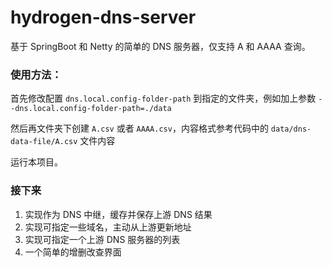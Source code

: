 # hydrogen-dns-server

基于 SpringBoot 和 Netty 的简单的 DNS 服务器，仅支持 A 和 AAAA 查询。

### 使用方法：

首先修改配置 `dns.local.config-folder-path` 到指定的文件夹，例如加上参数 `--dns.local.config-folder-path=./data`

然后再文件夹下创建 `A.csv` 或者 `AAAA.csv`，内容格式参考代码中的 `data/dns-data-file/A.csv` 文件内容

运行本项目。

### 接下来

1. 实现作为 DNS 中继，缓存并保存上游 DNS 结果
1. 实现可指定一些域名，主动从上游更新地址
1. 实现可指定一个上游 DNS 服务器的列表
1. 一个简单的增删改查界面